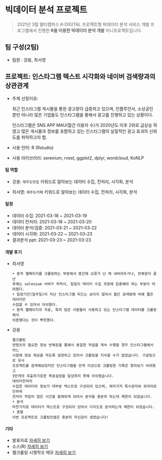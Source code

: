 # 빅데이터 분석 프로젝트

> 2021년 3월 멀티캠퍼스 K-DIGITAL 프로젝트형 빅데이터 분석 서비스 개발 프로그램에서 진행한 **R을 이용한 빅데이터 분석 개발** 미니프로젝트입니다.

## 팀 구성(2팀)

- 팀원 : 강용, 최서영

## 프로젝트: 인스타그램 텍스트 시각화와 네이버 검색량과의 상관관계 

- 주제 선정이유:

  최근 인스타그램 게시물을 통한 광고량이 급증하고 있으며, 인플루언서, 소상공인 뿐만 아니라 많은 기업들도 인스타그램을 통해서 광고를 진행하고 있는 상황이다.

  인스타그램은 SNS APP MAU(월간 이용자 수)가 2020년도 이후 2위로 급상승 하였고 많은 게시물과 정보를 포함하고 있는 인스타그램의 실질적인 광고 효과의 신뢰도를 파악하고자 함.

- 사용 언어: R (Rstudio)

- 사용 라이브러리: serenium, rvest, ggplot2, dplyr, wordcloud, KoNLP

#### 팀 역할

- 강용: `제주도맛집` 키워드로 알아보는 데이터 수집, 전처리, 시각화, 분석

- 최서영: `제주도카페` 키워드로 알아보는 데이터 수집, 전처리, 시각화, 분석


#### 일정

- 데이터 수집: 2021-03-18 ~ 2021-03-19
- 데이터 전처리: 2021-03-18 ~ 2021-03-20
- 데이터 분석/검증: 2021-03-21 ~ 2021-03-22
- 데이터 시각화: 2021-03-22 ~ 2021-03-23
- 결과분석 ppt: 2021-03-23 ~ 2021-03-23

#### 개발 후기

- 최서영

  ```
  • 동적 웹페이지를 크롤링하는 부분에서 중간에 오류가 난 채 내버려두거나, 반복문이 끝난
  후에는 selenium 서버가 꺼져서, 일일이 데이터 수집 과정에 집중해야 하는 부분이 어려웠다.
  • 일정기간(일주일)이 지난 인스타그램 피드는 보이지 않아서 월간 검색량에 비해 짧은 데이터만
  수집할 수 있어서 아쉬웠다. 
  • 동적 웹페이지의 자료, 특히 많은 사람들이 사용하고 있는 인스타그램 데이터를 크롤링해서
  이용했다는 것이 뿌듯했다.
  ```

- 강용

  ```
  웹크롤링
  컨텐츠의 필요한 정보 반복문을 통해서 동일한 작업을 계속 수행할 경우 인스타그램에서 어느
  시점에 정보 제공을 막도록 설정하고 있어서 크롤링을 지속할 수가 없었습니다. 구글링으로 유사
  프로젝트를 검색해보았지만 인스타그램을 만개 이상으로 크롤링한 기록은 찾아보기 어려웠고
  3만개의 추출하기로한 목표설정을 달성하지 못해 아쉬웠습니다.
  데이터전처리
  수집한 데이터의 정보가 대부분 텍스트로 구성되어 있으며, 여러가지 특수문자와 외국어로 인하여
  전처리 작업이 많은 시간을 할애하게 되어서 분석을 충분히 하는데 제한이 되었습니다.
  • 분석
  마찬가지로 데이터가 텍스트로 구성되어 있어서 다각도로 분석하는게 제한이 되었습니다.
  • 총평
  이번 프로젝트로 크롤링만큼은 충분히 자신감이 생겼습니다!
  ```


#### 기타

- 발표자료 [자세히 보기](https://github.com/kdragonkorea/data-analysis-project/blob/master/ppt/%EB%AF%B8%EB%8B%88%ED%94%84%EB%A1%9C%EC%A0%9D%ED%8A%B8_2%EC%A1%B0.pdf)
- 소스(R) [자세히 보기](https://github.com/kdragonkorea/data-analysis-project/tree/master/source)
- 웹크롤링 시행착오 메모 [자세히 보기](https://github.com/kdragonkorea/data-analysis-project/blob/master/data/%EB%8D%B0%EC%9D%B4%ED%84%B0%EC%88%98%EC%A7%91.md)

